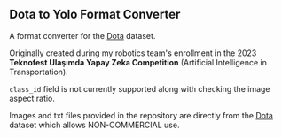 ## Dota to Yolo Format Converter

A format converter for the [Dota](https://captain-whu.github.io/DOTA/dataset.html) dataset.

Originally created during my robotics team's enrollment in the 2023  **Teknofest Ulaşımda Yapay Zeka Competition** (Artificial Intelligence in Transportation).

`class_id` field is not currently supported along with checking the image aspect ratio.

Images and txt files provided in the repository are directly from the [Dota](https://captain-whu.github.io/DOTA/dataset.html) dataset which allows NON-COMMERCIAL use.
